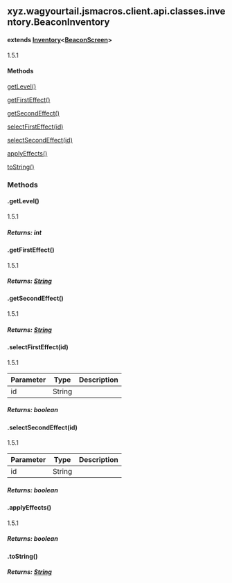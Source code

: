 

xyz.wagyourtail.jsmacros.client.api.classes.inventory.BeaconInventory
---------------------------------------------------------------------

#### extends [Inventory](1.9.2/xyz/wagyourtail/jsmacros/client/api/classes/inventory/Inventory.html)<[BeaconScreen](https://wagyourtail.xyz/Projects/MinecraftMappingViewer/App?mapping=INTERMEDIARY,YARN&version=1.20.5&search=net/minecraft/client/gui/screen/ingame/BeaconScreen)>

1.5.1

#### Methods

[getLevel()](#getLevel-)


[getFirstEffect()](#getFirstEffect-)


[getSecondEffect()](#getSecondEffect-)


[selectFirstEffect(id)](#selectFirstEffect-String-)


[selectSecondEffect(id)](#selectSecondEffect-String-)


[applyEffects()](#applyEffects-)


[toString()](#toString-)



### Methods

#### .getLevel()

1.5.1


##### Returns: int



#### .getFirstEffect()

1.5.1


##### Returns: [String](https://docs.oracle.com/javase/8/docs/api/index.html?java/lang/String.html)



#### .getSecondEffect()

1.5.1


##### Returns: [String](https://docs.oracle.com/javase/8/docs/api/index.html?java/lang/String.html)



#### .selectFirstEffect(id)

1.5.1

| Parameter | Type | Description |
|---|---|---|
| id | String |  |

##### Returns: boolean



#### .selectSecondEffect(id)

1.5.1

| Parameter | Type | Description |
|---|---|---|
| id | String |  |

##### Returns: boolean



#### .applyEffects()

1.5.1


##### Returns: boolean



#### .toString()


##### Returns: [String](https://docs.oracle.com/javase/8/docs/api/index.html?java/lang/String.html)




